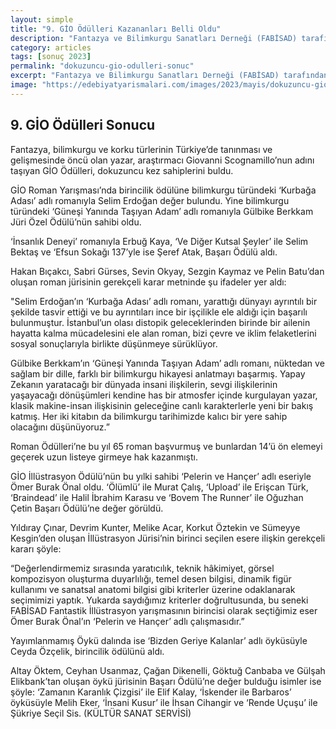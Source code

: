 ```yaml
---
layout: simple
title: "9. GİO Ödülleri Kazananları Belli Oldu"
description: "Fantazya ve Bilimkurgu Sanatları Derneği (FABİSAD) tarafından düzenlenen 9. GİO Ödülleri kazananları belli olmuştur."
category: articles
tags: [sonuç 2023]
permalink: "dokuzuncu-gio-odulleri-sonuc"
excerpt: "Fantazya ve Bilimkurgu Sanatları Derneği (FABİSAD) tarafından düzenlenen 9. GİO Ödülleri kazananları belli olmuştur."
image: "https://edebiyatyarismalari.com/images/2023/mayis/dokuzuncu-gio-odulleri-sonuc.jpg"
---
```


## 9. GİO Ödülleri Sonucu

Fantazya, bilimkurgu ve korku türlerinin Türkiye’de tanınması ve gelişmesinde öncü olan yazar, araştırmacı Giovanni Scognamillo’nun adını taşıyan GİO Ödülleri, dokuzuncu kez sahiplerini buldu.

GİO Roman Yarışması’nda birincilik ödülüne bilimkurgu türündeki ‘Kurbağa Adası’ adlı romanıyla Selim Erdoğan değer bulundu. Yine bilimkurgu türündeki ‘Güneşi Yanında Taşıyan Adam’ adlı romanıyla Gülbike Berkkam Jüri Özel Ödülü’nün sahibi oldu. 

‘İnsanlık Deneyi’ romanıyla Erbuğ Kaya, ‘Ve Diğer Kutsal Şeyler’ ile Selim Bektaş ve ‘Efsun Sokağı 137’yle ise Şeref Atak, Başarı Ödülü aldı. 

Hakan Bıçakcı, Sabri Gürses, Sevin Okyay, Sezgin Kaymaz ve Pelin Batu’dan oluşan roman jürisinin gerekçeli karar metninde şu ifadeler yer aldı:

"Selim Erdoğan’ın ‘Kurbağa Adası’ adlı romanı, yarattığı dünyayı ayrıntılı bir şekilde tasvir ettiği ve bu ayrıntıları ince bir işçilikle ele aldığı için başarılı bulunmuştur. İstanbul’un olası distopik geleceklerinden birinde bir ailenin hayatta kalma mücadelesini ele alan roman, bizi çevre ve iklim felaketlerini sosyal sonuçlarıyla birlikte düşünmeye sürüklüyor. 

Gülbike Berkkam’ın ‘Güneşi Yanında Taşıyan Adam’ adlı romanı, nüktedan ve sağlam bir dille, farklı bir bilimkurgu hikayesi anlatmayı başarmış. Yapay Zekanın yaratacağı bir dünyada insani ilişkilerin, sevgi ilişkilerinin yaşayacağı dönüşümleri kendine has bir atmosfer içinde kurgulayan yazar, klasik makine-insan ilişkisinin geleceğine canlı karakterlerle yeni bir bakış katmış.  Her iki kitabın da bilimkurgu tarihimizde kalıcı bir yere sahip olacağını düşünüyoruz.”

Roman Ödülleri’ne bu yıl 65 roman başvurmuş ve bunlardan 14’ü ön elemeyi geçerek uzun listeye girmeye hak kazanmıştı. 


GİO İllüstrasyon Ödülü’nün bu yılki sahibi ‘Pelerin ve Hançer’ adlı eseriyle Ömer Burak Önal oldu. ‘Ölümlü’ ile Murat Çalış, ‘Upload’ ile Erişcan Türk, ‘Braindead’ ile Halil İbrahim Karasu ve ‘Bovem The Runner’ ile Oğuzhan Çetin Başarı Ödülü’ne değer görüldü.

Yıldıray Çınar, Devrim Kunter, Melike Acar, Korkut Öztekin ve Sümeyye Kesgin’den oluşan İllüstrasyon Jürisi’nin birinci seçilen esere ilişkin gerekçeli kararı şöyle:

“Değerlendirmemiz sırasında yaratıcılık, teknik hâkimiyet, görsel kompozisyon oluşturma duyarlılığı, temel desen bilgisi, dinamik figür kullanımı ve sanatsal anatomi bilgisi gibi kriterler üzerine odaklanarak seçimimizi yaptık. Yukarda saydığımız kriterler doğrultusunda, bu seneki FABİSAD Fantastik İllüstrasyon yarışmasının birincisi olarak seçtiğimiz eser Ömer Burak Önal’ın ‘Pelerin ve Hançer’ adlı çalışmasıdır.”


Yayımlanmamış Öykü dalında ise ‘Bizden Geriye Kalanlar’ adlı öyküsüyle Ceyda Özçelik, birincilik ödülünü aldı. 

Altay Öktem, Ceyhan Usanmaz, Çağan Dikenelli, Göktuğ Canbaba ve Gülşah Elikbank’tan oluşan öykü jürisinin Başarı Ödülü’ne değer bulduğu isimler ise şöyle: ‘Zamanın Karanlık Çizgisi’ ile Elif Kalay, ‘İskender ile Barbaros’ öyküsüyle Melih Eker, ‘İnsani Kusur’ ile İhsan Cihangir ve ‘Rende Uçuşu’ ile Şükriye Seçil Sis. (KÜLTÜR SANAT SERVİSİ)

